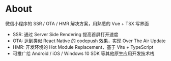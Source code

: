 # About

微信小程序的 SSR / OTA / HMR 解决方案，用熟悉的 Vue + TSX 写界面

* SSR: 通过 Server Side Rendering 提高首屏打开速度
* OTA: 达到类似 React Native 的 codepush 效果，实现 Over The Air Update
* HMR: 开发环境的 Hot Module Replacement，基于 Vite + TypeScript
* 可推广给 Android / iOS / Windows 10 SDK 等其他原生应用开发技术栈